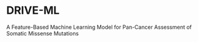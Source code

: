 # DRIVE-ML
 A Feature-Based Machine Learning Model for Pan-Cancer Assessment of Somatic Missense Mutations

